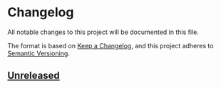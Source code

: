 # Changelog
All notable changes to this project will be documented in this file.

The format is based on [Keep a Changelog](https://keepachangelog.com/en/1.0.0/),
and this project adheres to [Semantic Versioning](https://semver.org/spec/v2.0.0.html).


## [Unreleased]


[Unreleased]: https://github.com/manasseslima/climy/compare/v0.2.0...HEAD
[0.1.0]: https://github.com/manasseslima/climy/releases/tag/v0.1.0